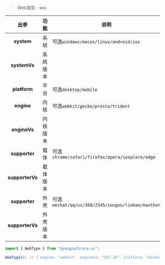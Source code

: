 > Web类型 - `Web`

出参|功能|说明
:-:|:-:|-
**system**|系统|可选`windows/macos/linux/android/ios`
**systemVs**|系统版本
**platform**|平台|可选`desktop/mobile`
**engine**|内核|可选`webkit/gecko/presto/trident`
**engineVs**|内核版本
**supporter**|载体|可选`chrome/safari/firefox/opera/iexplore/edge`
**supporterVs**|载体版本
**supporter**|外壳|可选`wechat/qq/uc/360/2345/sougou/liebao/maxthon`
**supporterVs**|外壳版本

```js
import { WebType } from "@yangzw/bruce-us";

WebType(); // { engine: "webkit", engineVs: "537.36", platform: "desktop", supporter: "chrome", supporterVs: "78.0.3904.108", system: "macos", systemVs: "10.14.6" }
```
